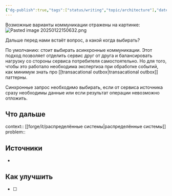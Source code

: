 ```yaml
---
{"dg-publish":true,"tags":["status/writing","topic/architecture"],"date":"2025-01-22T15:04:16+03:00","modified_at":"2025-01-30T17:43:08+03:00","permalink":"/forge/it/межсервисная коммуникация/","dgPassFrontmatter":true}
---
```



Возможные варианты коммуникации отражены на картинке:
![Pasted image 20250122150632.png](/images/Pasted%20image%2020250122150632.png)

Дальше перед нами встаёт вопрос, а какой когда выбирать?

По умолчанию: стоит выбирать асинхронные коммуникации. Этот подход позволяет отделить сервис друг от друга и балансировать нагрузку со стороны сервиса потребителя самостоятельно. Но для того, чтобы это работало необходима экспертиза при обработке событий, как минимум знать про [[transacational outbox|transacational outbox]] паттерны.

Синхронные запрос необходимо выбирать, если от сервиса источника сразу необходимы данные или если результат операции невозможно отложить. 

## Что дальше



context:: [[forge/it/распределённые системы|распределённые системы]]
problem:: 

## Источники



- 

## Как улучшить

- [ ] 

